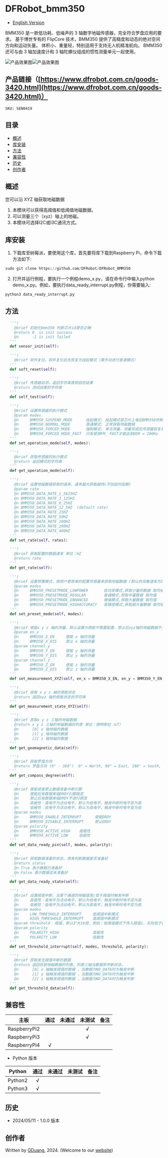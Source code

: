 # DFRobot_bmm350

- [English Version](./README.md)

BMM350 是一款低功耗、低噪声的 3 轴数字地磁传感器，完全符合罗盘应用的要求。 基于博世专有的 FlipCore 技术，BMM350 提供了高精度和动态的绝对空间方向和运动矢量。 体积小、重量轻，特别适用于支持无人机精准航向。 BMM350 还可与由 3 轴加速度计和 3 轴陀螺仪组成的惯性测量单元一起使用。

![产品效果图](../../resources/images/SEN0419-f.png)![产品效果图](../../resources/images/SEN0419-b.png)


## 产品链接（[https://www.dfrobot.com.cn/goods-3420.html](https://www.dfrobot.com.cn/goods-3420.html)）
    SKU: SEN0419 

## 目录

  * [概述](#概述)
  * [库安装](#库安装)
  * [方法](#方法)
  * [兼容性](#兼容性)
  * [历史](#历史)
  * [创作者](#创作者)

## 概述

您可以沿 XYZ 轴获取地磁数据

1. 本模块可以获得高阈值和低阈值地磁数据。 <br>
2. 可以测量三个（xyz）轴上的地磁。<br>
3. 本模块可选择I2C或I3C通讯方式。<br> 


## 库安装
1. 下载库至树莓派，要使用这个库，首先要将库下载到Raspberry Pi，命令下载方法如下:<br>
```python
sudo git clone https://github.com/DFRobot/DFRobot_BMM350
```
2. 打开并运行例程，要执行一个例程demo_x.py，请在命令行中输入python demo_x.py。例如，要执行data_ready_interrupt.py例程，你需要输入:<br>

```python
python3 data_ready_interrupt.py 
```

## 方法

```python
  '''!
    @brief 初始化bmm350 判断芯片id是否正确
    @return 0  is init success
    @n      -1 is init failed
  '''
  def sensor_init(self):

  '''!
    @brief 软件复位，软件复位后先恢复为挂起模式（需手动进行普通模式）
  '''
  def soft_reset(self):

  '''!
    @brief 传感器自测，返回字符串表明自检结果
    @return 测试结果的字符串
  '''
  def self_test(self):

  '''!
    @brief 设置传感器的执行模式
    @param modes
    @n     BMM350_SUSPEND_MODE      挂起模式: 挂起模式是芯片上电后BMM350的默认电源模式，在挂起模式下电流消耗最小，因此，这种模式在不需要进行数据转换时非常有用。所有寄存器的读写是可能的
    @n     BMM350_NORMAL_MODE       普通模式: 正常获取地磁数据
    @n     BMM350_FORCED_MODE       强制模式: 单次测量，测量完成后传感器恢复到暂停模式
    @n     BMM350_FORCED_MODE_FAST  只有使用FM_ FAST才能达到ODR = 200Hz
  '''
  def set_operation_mode(self, modes):

  '''!
    @brief 获取传感器的执行模式
    @return 返回模式的字符串
  '''
  def get_operation_mode(self):

  '''!
    @brief 设置地磁数据获取的速率，速率越大获取越快(不加延时函数)
    @param rate
    @n BMM350_DATA_RATE_1_5625HZ
    @n BMM350_DATA_RATE_3_125HZ
    @n BMM350_DATA_RATE_6_25HZ
    @n BMM350_DATA_RATE_12_5HZ  (default rate)
    @n BMM350_DATA_RATE_25HZ
    @n BMM350_DATA_RATE_50HZ
    @n BMM350_DATA_RATE_100HZ
    @n BMM350_DATA_RATE_200HZ
    @n BMM350_DATA_RATE_400HZ
  '''
  def set_rate(self, rates):

  '''!
    @brief 获取配置的数据速率 单位：HZ
    @return rate
  '''
  def get_rate(self):

  '''!
    @brief 设置预置模式，使用户更简单的配置传感器来获取地磁数据 (默认的采集速率为12.5Hz)
    @param modes 
    @n     BMM350_PRESETMODE_LOWPOWER       低功率模式,获取少量的数据 取均值
    @n     BMM350_PRESETMODE_REGULAR        普通模式,获取中量数据 取均值
    @n     BMM350_PRESETMODE_ENHANCED       增强模式,获取大量数据 取均值
    @n     BMM350_PRESETMODE_HIGHACCURACY   高精度模式,获取超大量数据 取均值
  '''
  def set_preset_mode(self, modes):

  '''!
    @brief 使能x y z 轴的测量，默认设置为使能不需要配置，禁止后xyz轴的地磁数据不准确
    @param en_x
    @n     BMM350_X_EN     使能 x 轴的测量
    @n     BMM350_X_DIS    禁止 x 轴的测量
    @param channel_y
    @n     BMM350_Y_EN     使能 y 轴的测量
    @n     BMM350_Y_DIS    禁止 y 轴的测量
    @param channel_z
    @n     BMM350_Z_EN     使能 z 轴的测量
    @n     BMM350_Z_DIS    禁止 z 轴的测量
  '''
  def set_measurement_XYZ(self, en_x = BMM350_X_EN, en_y = BMM350_Y_EN, en_z = BMM350_Z_EN):

  '''!
    @brief 获取 x y z 轴的使能状态
    @return 返回xyz 轴的使能状态的字符串
  '''
  def get_measurement_state_XYZ(self):

  '''!
    @brief 获取x y z 三轴的地磁数据
    @return x y z 三轴的地磁数据的列表 单位：微特斯拉（uT）
    @n      [0] x 轴地磁的数据
    @n      [1] y 轴地磁的数据
    @n      [2] z 轴地磁的数据
  '''
  def get_geomagnetic_data(self):

  '''!
    @brief 获取罗盘方向
    @return 罗盘方向 (0° - 360°)  0° = North, 90° = East, 180° = South, 270° = West.
  '''
  def get_compass_degree(self):

  '''!
    @brief 使能或者禁止数据准备中断引脚
    @n     使能后有数据来临DRDY引脚跳变
    @n     禁止后有数据来临DRDY不进行跳变
    @n     高极性：高电平为活动电平，默认为低电平，触发中断时电平变为高
    @n     低极性：低电平为活动电平，默认为高电平，触发中断时电平变为低
    @param modes
    @n     BMM350_ENABLE_INTERRUPT      使能DRDY
    @n     BMM350_DISABLE_INTERRUPT     禁止DRDY
    @param polarity
    @n     BMM350_ACTIVE_HIGH    高极性
    @n     BMM350_ACTIVE_LOW     低极性
  '''
  def set_data_ready_pin(self, modes, polarity):

  '''!
    @brief 获取数据准备的状态，用来判断数据是否准备好
    @return status
    @n True 表示数据已准备好
    @n False 表示数据还未准备好
  '''
  def get_data_ready_state(self):

  '''!
    @brief 设置阈值中断，当某个通道的地磁值高/低于阈值时触发中断
    @n     高极性：高电平为活动电平，默认为低电平，触发中断时电平变为高
    @n     低极性：低电平为活动电平，默认为高电平，触发中断时电平变为低
    @param modes
    @n     LOW_THRESHOLD_INTERRUPT     低阈值中断模式
    @n     HIGH_THRESHOLD_INTERRUPT    高阈值中断模式
    @param threshold  阈值，默认扩大16倍，例如：低阈值模式下传入阈值1，实际低于16的地磁数据都会触发中断
    @param polarity
    @n     POLARITY_HIGH               高极性
    @n     POLARITY_LOW                低极性
  '''
  def set_threshold_interrupt(self, modes, threshold, polarity):

  '''!
    @brief 获取发生阈值中断的数据
    @return 返回存放地磁数据的列表，列表三轴当数据和中断状态，
    @n      [0] x 轴触发阈值的数据 ，当数据为NO_DATA时为触发中断
    @n      [1] y 轴触发阈值的数据 ，当数据为NO_DATA时为触发中断
    @n      [2] z 轴触发阈值的数据 ，当数据为NO_DATA时为触发中断
  '''
  def get_threshold_data(self):
```

## 兼容性

| 主板         | 通过 | 未通过 | 未测试 | 备注 |
| ------------ | :--: | :----: | :----: | :--: |
| RaspberryPi2 |      |        |   √    |      |
| RaspberryPi3 |      |        |   √    |      |
| RaspberryPi4 |  √   |        |        |      |

* Python 版本

| Python  | 通过 | 未通过 | 未测试 | 备注 |
| ------- | :--: | :----: | :----: | ---- |
| Python2 |  √   |        |        |      |
| Python3 |  √   |        |        |      |

## 历史

- 2024/05/11 - 1.0.0 版本

## 创作者

Written by [GDuang](yonglei.ren@dfrobot.com), 2024. (Welcome to our [website](https://www.dfrobot.com/))






